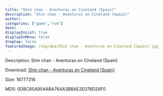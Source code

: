 ```yaml
---
title: "Shin chan - Aventuras en Cineland (Spain)"
description: "Shin chan - Aventuras en Cineland (Spain)"
author: 
categories: ["game","rom"]
date: 
displayInList: true
displayInMenu: false
dropCap: false
featuredImage: /img/gba/Shin chan - Aventuras en Cineland [Spain].jpg
---
```


Description: Shin chan - Aventuras en Cineland (Spain)

Download: <a style="text-decoration:underline;" href="https://mega.nz/#!DeZSyC4L!lhZNX2U7P3DjDdgBEVQJFbNRNZbRi5t-5zKRrADRETo" target = "_blank" rel = "nofollow" > Shin chan - Aventuras en Cineland (Spain)</a>

Size: 16777216

MD5: 0DBC85A954ABA764A3BBAE2E078D26F0

